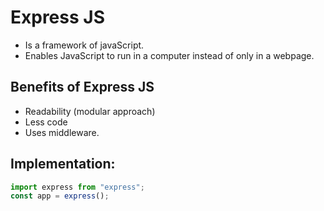 # Express JS
- Is a framework of javaScript.
- Enables JavaScript to run in a computer instead of only in a webpage.

## Benefits of Express JS
- Readability (modular approach)
- Less code
- Uses middleware.

## Implementation:
```javascript
import express from "express";
const app = express();
```
